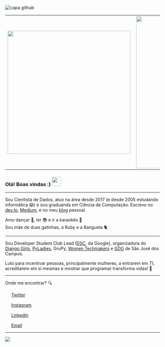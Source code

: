 ![capa github](https://github.com/leticiadasilva/leticiadasilva/blob/main/images/Capa_github.png)  


<center>
  <table>
    <tr>
        <td><img width="400px" align="left" src="https://github-readme-stats.vercel.app/api/top-langs/?username=leticiadasilva&hide=html&layout=compact&theme=buefy" /></td>
        <td><img width="495px" align="left" src="https://github-readme-stats.vercel.app/api?username=leticiadasilva&theme=buefy"/></td>
    </tr>   
  </table>
</center>  

### Olá! Boas vindas :) <img src="https://github.com/leticiadasilva/leticiadasilva/blob/main/images/Hi.gif" width="30px">

---

Sou Cientista de Dados, atuo na área desde 2017 (e desde 2005 estudando informática :scream:) e sou graduanda em Ciência da Computação. Escrevo no [dev.to](https://dev.to/dii_lua), [Medium](https://medium.com/@dii_lua), e no meu [blog](https://leticiadasilva.github.io/) pessoal.  

Amo dançar :dancer:, ler :books: e ir a karaokês :microphone:  
Sou mãe de duas gatinhas, a Ruby e a Banguela :cat2:  

---

Sou Developer Student Club Lead ([DSC](https://dsc.community.dev/universidade-paulista/), da Google), organizadora do [Django Girls](https://www.instagram.com/djangogirlssjc/), [PyLadies](https://www.instagram.com/pyladiessjc/), GruPy, [Women Techmakers](https://www.instagram.com/wtmsjc/) e [GDG](https://www.instagram.com/gdgsjc/) de São José dos Campos.  

Luto para incentivar pessoas, principalmente mulheres, a entrarem em TI, acreditarem em si mesmas e mostrar que programar transforma vidas! :revolving_hearts:   

---

Onde me encontrar? :mag:  

<a href="https://twitter.com/dii_lua"><img src="https://github.com/leticiadasilva/leticiadasilva/blob/main/images/twitter.png" width="16"></img></a> [Twitter](https://twitter.com/dii_lua)   

<a href="https://www.instagram.com/dii_lua/"><img src="https://github.com/leticiadasilva/leticiadasilva/blob/main/images/instagram.png" width="16"></img></a> [Instagram](https://www.instagram.com/dii_lua)  

<a href="https://www.linkedin.com/in/leticiasilvar"><img src="https://github.com/leticiadasilva/leticiadasilva/blob/main/images/linkedin.png" width="16"></img></a> [LinkedIn](https://www.linkedin.com/in/leticiasilvar)  

<a href="mailto:leticiadasilva.contato@gmail.com"><img src="https://github.com/leticiadasilva/leticiadasilva/blob/main/images/email.png" width="16"></img></a> [Email](mailto:leticiadasilva.contato@gmail.com)  

---  

![](https://komarev.com/ghpvc/?username=leticiadasilva&color=blue&style=flat)
